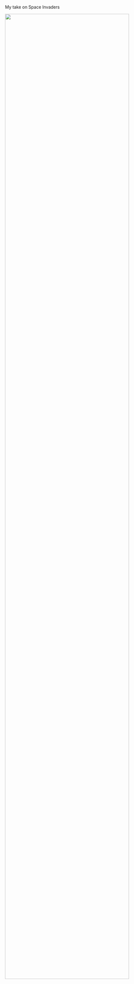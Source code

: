 My take on Space Invaders

<img src="https://cloud.githubusercontent.com/assets/6659334/26554894/7d5400c6-448a-11e7-9d15-66f23a5983e4.PNG" width="90%"></img>
